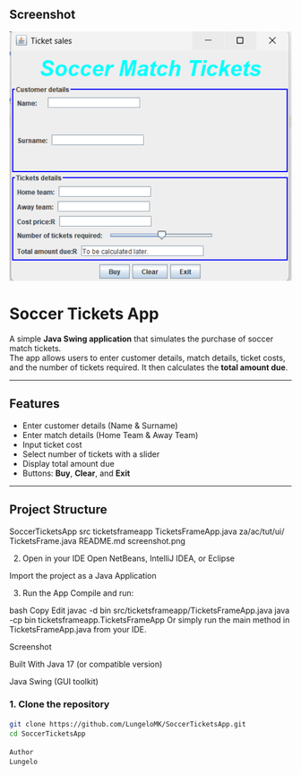 ##  Screenshot
![Application Screenshot](Screenshot%202025-08-21%20120623%20(2).png)



# Soccer Tickets App

A simple **Java Swing application** that simulates the purchase of soccer match tickets.  
The app allows users to enter customer details, match details, ticket costs, and the number of tickets required. It then calculates the **total amount due**.  

---

##  Features
- Enter customer details (Name & Surname)  
- Enter match details (Home Team & Away Team)  
- Input ticket cost  
- Select number of tickets with a slider  
- Display total amount due  
- Buttons: **Buy**, **Clear**, and **Exit**  

---

##  Project Structure
SoccerTicketsApp
src
ticketsframeapp
TicketsFrameApp.java
za/ac/tut/ui/
TicketsFrame.java
README.md
screenshot.png

2. Open in your IDE
Open NetBeans, IntelliJ IDEA, or Eclipse

Import the project as a Java Application

3. Run the App
Compile and run:

bash
Copy
Edit
javac -d bin src/ticketsframeapp/TicketsFrameApp.java
java -cp bin ticketsframeapp.TicketsFrameApp
Or simply run the main method in TicketsFrameApp.java from your IDE.

 Screenshot

 Built With
Java 17 (or compatible version)

Java Swing (GUI toolkit)
### 1. Clone the repository
```bash
git clone https://github.com/LungeloMK/SoccerTicketsApp.git
cd SoccerTicketsApp

Author
Lungelo


